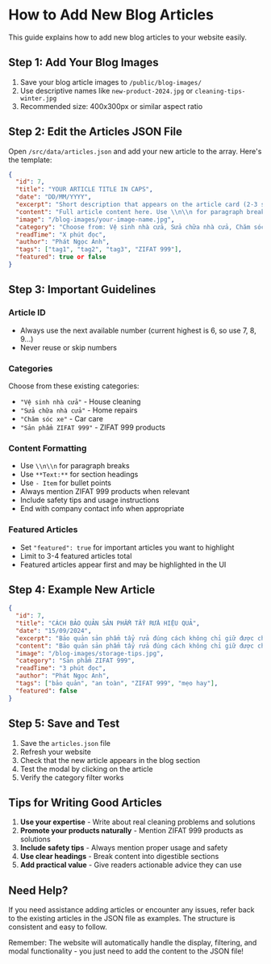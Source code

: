 # How to Add New Blog Articles

This guide explains how to add new blog articles to your website easily.

## Step 1: Add Your Blog Images

1. Save your blog article images to `/public/blog-images/`
2. Use descriptive names like `new-product-2024.jpg` or `cleaning-tips-winter.jpg`
3. Recommended size: 400x300px or similar aspect ratio

## Step 2: Edit the Articles JSON File

Open `/src/data/articles.json` and add your new article to the array. Here's the template:

```json
{
  "id": 7,
  "title": "YOUR ARTICLE TITLE IN CAPS",
  "date": "DD/MM/YYYY",
  "excerpt": "Short description that appears on the article card (2-3 sentences max)...",
  "content": "Full article content here. Use \\n\\n for paragraph breaks.\n\n**Use double asterisks for headings:**\n\n**1. Main Point:**\n- Use dashes for bullet points\n- Like this\n- And this\n\n**2. Another Section:**\nRegular paragraph text here.\n\n**Important notes:**\nAlways end with product recommendations or company info.",
  "image": "/blog-images/your-image-name.jpg",
  "category": "Choose from: Vệ sinh nhà cửa, Sửa chữa nhà cửa, Chăm sóc xe, Sản phẩm ZIFAT 999",
  "readTime": "X phút đọc",
  "author": "Phát Ngọc Anh",
  "tags": ["tag1", "tag2", "tag3", "ZIFAT 999"],
  "featured": true or false
}
```

## Step 3: Important Guidelines

### Article ID
- Always use the next available number (current highest is 6, so use 7, 8, 9...)
- Never reuse or skip numbers

### Categories
Choose from these existing categories:
- `"Vệ sinh nhà cửa"` - House cleaning
- `"Sửa chữa nhà cửa"` - Home repairs  
- `"Chăm sóc xe"` - Car care
- `"Sản phẩm ZIFAT 999"` - ZIFAT 999 products

### Content Formatting
- Use `\\n\\n` for paragraph breaks
- Use `**Text:**` for section headings
- Use `- Item` for bullet points
- Always mention ZIFAT 999 products when relevant
- Include safety tips and usage instructions
- End with company contact info when appropriate

### Featured Articles
- Set `"featured": true` for important articles you want to highlight
- Limit to 3-4 featured articles total
- Featured articles appear first and may be highlighted in the UI

## Step 4: Example New Article

```json
{
  "id": 7,
  "title": "CÁCH BẢO QUẢN SẢN PHẨM TẨY RỬA HIỆU QUẢ",
  "date": "15/09/2024",
  "excerpt": "Bảo quản sản phẩm tẩy rửa đúng cách không chỉ giữ được chất lượng mà còn đảm bảo an toàn cho gia đình. Cùng tìm hiểu các mẹo hay...",
  "content": "Bảo quản sản phẩm tẩy rửa đúng cách không chỉ giữ được chất lượng mà còn đảm bảo an toàn cho gia đình.\n\n**1. Nguyên tắc bảo quản chung:**\n- Để nơi khô ráo, thoáng mát\n- Tránh ánh nắng trực tiếp\n- Đậy nắp kín sau khi sử dụng\n- Để xa tầm tay trẻ em\n\n**2. Bảo quản sản phẩm ZIFAT 999:**\n- Nhiệt độ lý tưởng: 15-25°C\n- Tránh để gần nguồn nhiệt\n- Không để đông lạnh\n\n**3. Dấu hiệu sản phẩm hỏng:**\n- Thay đổi màu sắc\n- Mùi bất thường\n- Kết tủa hoặc phân tầng\n\n**Liên hệ:** 0286.271.3214 để được tư vấn thêm về sản phẩm ZIFAT 999.",
  "image": "/blog-images/storage-tips.jpg",
  "category": "Sản phẩm ZIFAT 999",
  "readTime": "3 phút đọc",
  "author": "Phát Ngọc Anh",
  "tags": ["bảo quản", "an toàn", "ZIFAT 999", "mẹo hay"],
  "featured": false
}
```

## Step 5: Save and Test

1. Save the `articles.json` file
2. Refresh your website
3. Check that the new article appears in the blog section
4. Test the modal by clicking on the article
5. Verify the category filter works

## Tips for Writing Good Articles

1. **Use your expertise** - Write about real cleaning problems and solutions
2. **Promote your products naturally** - Mention ZIFAT 999 products as solutions
3. **Include safety tips** - Always mention proper usage and safety
4. **Use clear headings** - Break content into digestible sections
5. **Add practical value** - Give readers actionable advice they can use

## Need Help?

If you need assistance adding articles or encounter any issues, refer back to the existing articles in the JSON file as examples. The structure is consistent and easy to follow.

Remember: The website will automatically handle the display, filtering, and modal functionality - you just need to add the content to the JSON file!
